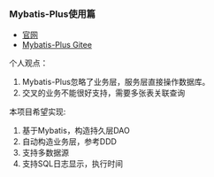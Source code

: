 ### Mybatis-Plus使用篇
* [官网](https://mybatis.plus/)
* [Mybatis-Plus Gitee](https://gitee.com/baomidou/mybatis-plus)

个人观点：
1. Mybatis-Plus忽略了业务层，服务层直接操作数据库。
2. 交叉的业务不能很好支持，需要多张表关联查询

本项目希望实现:
1. 基于Mybatis，构造持久层DAO
2. 自动构造业务层，参考DDD
3. 支持多数据源
4. 支持SQL日志显示，执行时间

